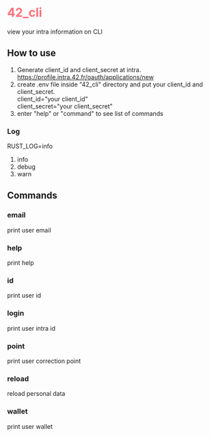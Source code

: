 # <span style="color: rgb(255, 111, 122)"> 42_cli </span>
view your intra information on CLI

## How to use
1. Generate client_id and client_secret at intra.\
https://profile.intra.42.fr/oauth/applications/new 
2. create .env file inside "42_cli" directory and put your client_id and client_secret.\
	client_id="your client_id" \
	client_secret="your client_secret"
4. enter "help" or "command" to see list of commands

### Log
RUST_LOG=info

1. info
2. debug
3. warn

## Commands
### email
print user email
### help
print help
### id
print user id
### login
print user intra id
### point
print user correction point
### reload
reload personal data
### wallet
print user wallet
